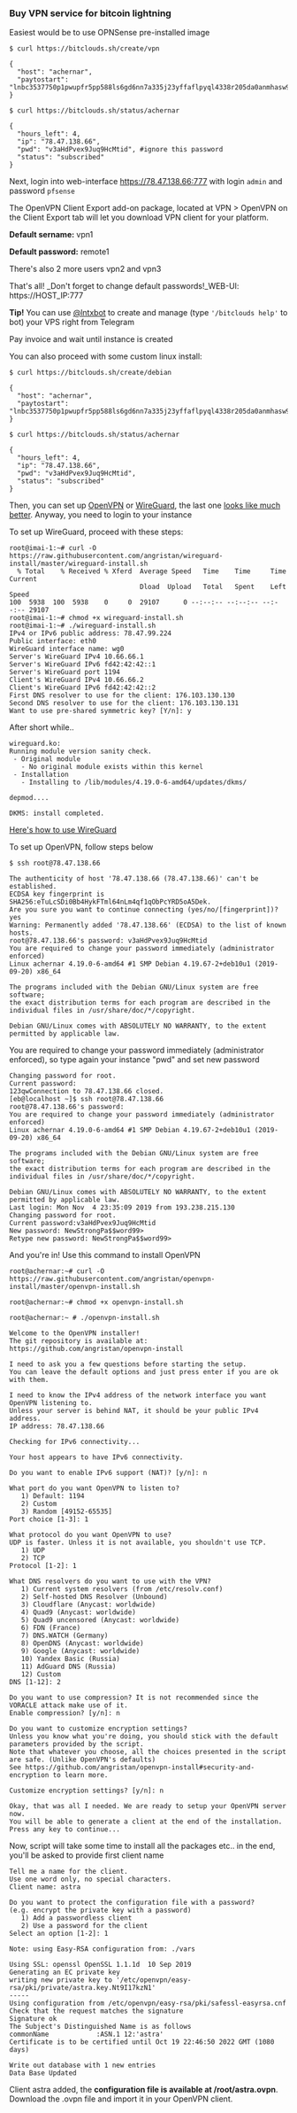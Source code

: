 ### Buy VPN service for bitcoin lightning ###

Easiest would be to use OPNSense pre-installed image

`$ curl https://bitclouds.sh/create/vpn`
```
{
  "host": "achernar", 
  "paytostart": "lnbc3537750p1pwupfr5pp588ls6gd6nn7a335j23yffaflpyql4338r205da0anmhasw95q7fsdpygf5hgsmvda6kguewwd5r5grpvd5x2unwv9eqxqzjccqp2rzjqvlfee8g7rng7ld5nlakh8hvcyrqtulnljeuvvz5tzrhfx44zkuuwzxc8sqq0ygqqyqqqqqqqqqqvsqqrcaamg9dem9ddwa3y5adn9qwqp7dsltdmt08u740ntzpjm60p80y7p3vu9wwp39yytx5ldgscpjvccysmml68237eajc554qftdt5clxqqsyhqar"
}
```

`$ curl https://bitclouds.sh/status/achernar`
```
{
  "hours_left": 4, 
  "ip": "78.47.138.66", 
  "pwd": "v3aHdPvex9Juq9HcMtid", #ignore this password
  "status": "subscribed"
}
```
Next, login into web-interface https://78.47.138.66:777 with login `admin` and password `pfsense`

The OpenVPN Client Export add-on package, located at VPN > OpenVPN on the Client Export tab will let you download VPN client for your platform.

**Default sername:** vpn1

**Default password:** remote1

There's also 2 more users vpn2 and vpn3

That's all! _Don't forget to change default passwords!_WEB-UI: https://HOST_IP:777

**Tip!** You can use [@lntxbot] to create and manage (type `'/bitclouds help'` to bot) your VPS right from Telegram

[@lntxbot]:https://t.me/lntxbot

Pay invoice and wait until instance is created

You can also proceed with some custom linux install:

`$ curl https://bitclouds.sh/create/debian`
```
{
  "host": "achernar", 
  "paytostart": "lnbc3537750p1pwupfr5pp588ls6gd6nn7a335j23yffaflpyql4338r205da0anmhasw95q7fsdpygf5hgsmvda6kguewwd5r5grpvd5x2unwv9eqxqzjccqp2rzjqvlfee8g7rng7ld5nlakh8hvcyrqtulnljeuvvz5tzrhfx44zkuuwzxc8sqq0ygqqyqqqqqqqqqqvsqqrcaamg9dem9ddwa3y5adn9qwqp7dsltdmt08u740ntzpjm60p80y7p3vu9wwp39yytx5ldgscpjvccysmml68237eajc554qftdt5clxqqsyhqar"
}
```

`$ curl https://bitclouds.sh/status/achernar`
```
{
  "hours_left": 4, 
  "ip": "78.47.138.66", 
  "pwd": "v3aHdPvex9Juq9HcMtid", 
  "status": "subscribed"
}
```

Then, you can set up [OpenVPN] or [WireGuard], the last one [looks like much better]. Anyway, you need to login to your instance

[OpenVPN]: https://github.com/bitcoin-software/openvpn-install
[WireGuard]: https://github.com/bitcoin-software/wireguard-install
[looks like much better]: https://www.wireguard.com/quickstart/

To set up WireGuard, proceed with these steps:

```
root@imai-1:~# curl -O https://raw.githubusercontent.com/angristan/wireguard-install/master/wireguard-install.sh
  % Total    % Received % Xferd  Average Speed   Time    Time     Time  Current
                                 Dload  Upload   Total   Spent    Left  Speed
100  5938  100  5938    0     0  29107      0 --:--:-- --:--:-- --:--:-- 29107
root@imai-1:~# chmod +x wireguard-install.sh
root@imai-1:~# ./wireguard-install.sh
IPv4 or IPv6 public address: 78.47.99.224
Public interface: eth0
WireGuard interface name: wg0
Server's WireGuard IPv4 10.66.66.1
Server's WireGuard IPv6 fd42:42:42::1
Server's WireGuard port 1194
Client's WireGuard IPv4 10.66.66.2
Client's WireGuard IPv6 fd42:42:42::2
First DNS resolver to use for the client: 176.103.130.130
Second DNS resolver to use for the client: 176.103.130.131
Want to use pre-shared symmetric key? [Y/n]: y

```

After short while..

```
wireguard.ko:
Running module version sanity check.
 - Original module
   - No original module exists within this kernel
 - Installation
   - Installing to /lib/modules/4.19.0-6-amd64/updates/dkms/

depmod....

DKMS: install completed.

```
[Here's how to use WireGuard]

[Here's how to use WireGuard]: https://www.wireguard.com/quickstart/

To set up OpenVPN, follow steps below

`$ ssh root@78.47.138.66`
```
The authenticity of host '78.47.138.66 (78.47.138.66)' can't be established.
ECDSA key fingerprint is SHA256:eTuLcSDi0Bb4HykFTml64nLm4qf1qObPcYRD5oA5Dek.
Are you sure you want to continue connecting (yes/no/[fingerprint])? yes
Warning: Permanently added '78.47.138.66' (ECDSA) to the list of known hosts.
root@78.47.138.66's password: v3aHdPvex9Juq9HcMtid
You are required to change your password immediately (administrator enforced)
Linux achernar 4.19.0-6-amd64 #1 SMP Debian 4.19.67-2+deb10u1 (2019-09-20) x86_64

The programs included with the Debian GNU/Linux system are free software;
the exact distribution terms for each program are described in the
individual files in /usr/share/doc/*/copyright.

Debian GNU/Linux comes with ABSOLUTELY NO WARRANTY, to the extent
permitted by applicable law.
```

You are required to change your password immediately (administrator enforced), so type again your instance "pwd" and set new password


```
Changing password for root.
Current password: 
123qwConnection to 78.47.138.66 closed.
[eb@localhost ~]$ ssh root@78.47.138.66
root@78.47.138.66's password: 
You are required to change your password immediately (administrator enforced)
Linux achernar 4.19.0-6-amd64 #1 SMP Debian 4.19.67-2+deb10u1 (2019-09-20) x86_64

The programs included with the Debian GNU/Linux system are free software;
the exact distribution terms for each program are described in the
individual files in /usr/share/doc/*/copyright.

Debian GNU/Linux comes with ABSOLUTELY NO WARRANTY, to the extent
permitted by applicable law.
Last login: Mon Nov  4 23:35:09 2019 from 193.238.215.130
Changing password for root.
Current password:v3aHdPvex9Juq9HcMtid 
New password: NewStrongPa$$word99>
Retype new password: NewStrongPa$$word99> 
```

And you're in! Use this command to install OpenVPN

`root@achernar:~# curl -O https://raw.githubusercontent.com/angristan/openvpn-install/master/openvpn-install.sh`

`root@achernar:~# chmod +x openvpn-install.sh`

`root@achernar:~ # ./openvpn-install.sh `

```shell
Welcome to the OpenVPN installer!
The git repository is available at: https://github.com/angristan/openvpn-install

I need to ask you a few questions before starting the setup.
You can leave the default options and just press enter if you are ok with them.

I need to know the IPv4 address of the network interface you want OpenVPN listening to.
Unless your server is behind NAT, it should be your public IPv4 address.
IP address: 78.47.138.66

Checking for IPv6 connectivity...

Your host appears to have IPv6 connectivity.

Do you want to enable IPv6 support (NAT)? [y/n]: n

What port do you want OpenVPN to listen to?
   1) Default: 1194
   2) Custom
   3) Random [49152-65535]
Port choice [1-3]: 1

What protocol do you want OpenVPN to use?
UDP is faster. Unless it is not available, you shouldn't use TCP.
   1) UDP
   2) TCP
Protocol [1-2]: 1

What DNS resolvers do you want to use with the VPN?
   1) Current system resolvers (from /etc/resolv.conf)
   2) Self-hosted DNS Resolver (Unbound)
   3) Cloudflare (Anycast: worldwide)
   4) Quad9 (Anycast: worldwide)
   5) Quad9 uncensored (Anycast: worldwide)
   6) FDN (France)
   7) DNS.WATCH (Germany)
   8) OpenDNS (Anycast: worldwide)
   9) Google (Anycast: worldwide)
   10) Yandex Basic (Russia)
   11) AdGuard DNS (Russia)
   12) Custom
DNS [1-12]: 2

Do you want to use compression? It is not recommended since the VORACLE attack make use of it.
Enable compression? [y/n]: n

Do you want to customize encryption settings?
Unless you know what you're doing, you should stick with the default parameters provided by the script.
Note that whatever you choose, all the choices presented in the script are safe. (Unlike OpenVPN's defaults)
See https://github.com/angristan/openvpn-install#security-and-encryption to learn more.

Customize encryption settings? [y/n]: n

Okay, that was all I needed. We are ready to setup your OpenVPN server now.
You will be able to generate a client at the end of the installation.
Press any key to continue...
```

Now, script will take some time to install all the packages etc.. in the end, you'll be asked to provide first client name

```
Tell me a name for the client.
Use one word only, no special characters.
Client name: astra

Do you want to protect the configuration file with a password?
(e.g. encrypt the private key with a password)
   1) Add a passwordless client
   2) Use a password for the client
Select an option [1-2]: 1

Note: using Easy-RSA configuration from: ./vars

Using SSL: openssl OpenSSL 1.1.1d  10 Sep 2019
Generating an EC private key
writing new private key to '/etc/openvpn/easy-rsa/pki/private/astra.key.Nt9I17kzN1'
-----
Using configuration from /etc/openvpn/easy-rsa/pki/safessl-easyrsa.cnf
Check that the request matches the signature
Signature ok
The Subject's Distinguished Name is as follows
commonName            :ASN.1 12:'astra'
Certificate is to be certified until Oct 19 22:46:50 2022 GMT (1080 days)

Write out database with 1 new entries
Data Base Updated
```

Client astra added, the **configuration file is available at /root/astra.ovpn**.
Download the .ovpn file and import it in your OpenVPN client.

